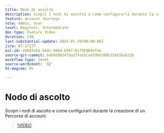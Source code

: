 ```yaml
---
title: Nodo di ascolto
description: Scopri i nodi di ascolto e come configurarli durante la creazione di un Percorso di account.
feature: Account Journeys
role: Admin, User
level: Beginner, Intermediate
doc-type: Feature Video
duration: 538
last-substantial-update: 2025-01-29T00:00:00Z
jira: KT-17237
exl-id: 440dfe69-d4dc-406d-b567-8cf56965ef4a
source-git-commit: bdb6b90247da37fee5caafdb6300632d439ab21b
workflow-type: tm+mt
source-wordcount: '32'
ht-degree: 0%

---
```


# Nodo di ascolto

Scopri i nodi di ascolto e come configurarli durante la creazione di un Percorso di account.

>[!VIDEO](https://video.tv.adobe.com/v/3443242/?learn=on&enablevpops&captions=ita)
